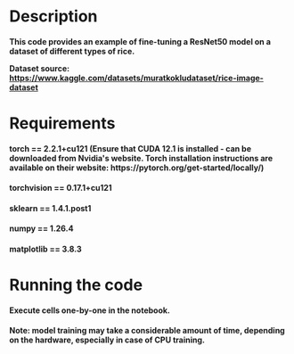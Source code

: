 <h1>Description
  
<h4>This code provides an example of fine-tuning a ResNet50 model on a dataset of different types of rice.

Dataset source: https://www.kaggle.com/datasets/muratkokludataset/rice-image-dataset

<h1>Requirements
  
<h4>torch == 2.2.1+cu121 (Ensure that CUDA 12.1 is installed - can be downloaded from Nvidia's website. Torch installation instructions are available on their website: https://pytorch.org/get-started/locally/)
<h4>torchvision == 0.17.1+cu121
<h4>sklearn == 1.4.1.post1
<h4>numpy == 1.26.4
<h4>matplotlib == 3.8.3

<h1>Running the code
  
<h4>Execute cells one-by-one in the notebook.
<h4>Note: model training may take a considerable amount of time, depending on the hardware, especially in case of CPU training.
